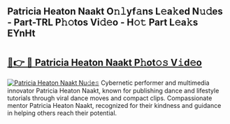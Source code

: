 ## Patricia Heaton Naakt O𝚗𝚕yf𝚊ns L𝚎a𝚔ed N𝚞𝚍es - Part-TRL P𝚑𝚘tos Vi𝚍𝚎o - H𝚘𝚝 Part L𝚎a𝚔s EYnHt

# <h2><a href="http://kf8m7c.oniu.top/?m=Patricia+Heaton+Naakt">🔗👉 🔴 Patricia Heaton Naakt P𝚑ot𝚘𝚜 V𝚒d𝚎o</a></h2>

[![Patricia Heaton Naakt Nu𝚍e𝚜](https://i.imgur.com/0qMVB7G.gif)](http://kf8m7c.oniu.top/?m=Patricia+Heaton+Naakt)
Cybernetic performer and multimedia innovator Patricia Heaton Naakt, known for publishing dance and lifestyle tutorials through viral dance moves and compact clips. Compassionate mentor Patricia Heaton Naakt, recognized for their kindness and guidance in helping others reach their potential.  
